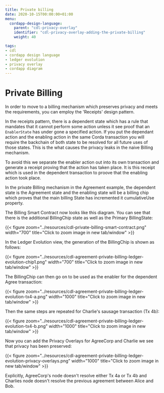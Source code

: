 ```yaml
---
title: Private billing
date: 2020-10-15T00:00:00+01:00
menu:
  cordapp-design-language:
    parent: "cdl-privacy-overlay"
    identifier: "cdl-privacy-overlay-adding-the-private-billing"
    weight: 40

tags:
- cdl
- cordapp design language
- ledger evolution
- privacy overlay
- cordapp diagram
---
```


# Private Billing

In order to move to a billing mechanism which preserves privacy and meets the requirements, you can employ the 'Receipts' design pattern.

In the receipts pattern, there is a dependent state which has a rule that mandates that it cannot perform some action unless it see proof that an `EnablerState` has under gone a specified action. If you put the dependant action and the enabling action in the same Corda transaction you  will require the backchain of both state to be resolved for all future uses of those states. This is the what causes the privacy leaks in the naive Billing mechanism.

To avoid this we separate the enabler action out into its own transaction and generate a receipt proving that the action has taken place. It is this receipt which is used in the dependent transaction to proove that the enabling action took place.

In the private Billing mechanism in the Agreement example, the dependent state is the Agreement state and the enabling state will be a billing chip which proves that the main billing State has incremented it cumulativeUse property.

The Billing Smart Contract now looks like this diagram. You can see that there is the additional BillingChip state as well as the Primary BillingState:

{{< figure zoom="../resources/cdl-private-billing-smart-contract.png" width="700" title="Click to zoom image in new tab/window" >}}

In the Ledger Evolution view, the generation of the BillingChip is shown as follows:

{{< figure zoom="../resources/cdl-agreement-private-billing-ledger-evolution-chip1.png" width="700" title="Click to zoom image in new tab/window" >}}

The BillingChip can then go on to be used as the enabler for the dependent Agree transaction:

{{< figure zoom="../resources/cdl-agreement-private-billing-ledger-evolution-tx4-a.png" width="1000" title="Click to zoom image in new tab/window" >}}

Then the same steps are repeated for Charlie's sausage transaction (Tx 4b):

{{< figure zoom="../resources/cdl-agreement-private-billing-ledger-evolution-tx4-b.png" width="1000" title="Click to zoom image in new tab/window" >}}

Now you can add the Privacy Overlays for AgreeCorp and Charlie we see that privacy has been preserved:

{{< figure zoom="../resources/cdl-agreement-private-billing-ledger-evolution-privacy-overlays.png" width="1000" title="Click to zoom image in new tab/window" >}}

Explicitly, AgreeCorp's node doesn't resolve either Tx 4a or Tx 4b and Charlies node doesn't resolve the previous agreement between Alice and Bob.

